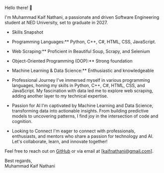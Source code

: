 Hello there! 👋

I'm Muhammad Kaif Nathani, a passionate and driven Software Engineering student at NED University, set to graduate in 2027.

- Skills Snapshot
- Programming Languages:** Python, C++, C#, HTML, CSS, JavaScript.
- Web Scraping:** Proficient in Beautiful Soup, Scrapy, and Selenium
- Object-Oriented Programming (OOP):** Strong foundation
- Machine Learning & Data Science:** Enthusiastic and knowledgeable

- Professional Journey
I've immersed myself in various programming languages, honing my skills in Python, C++, C#, HTML, CSS, and JavaScript. My fascination with data led me to explore web scraping, adding another layer to my technical expertise.

- Passion for AI
I'm captivated by Machine Learning and Data Science, transforming data into actionable insights. From building predictive models to uncovering patterns, I find joy in the intersection of code and cognition.

- Looking to Connect
I'm eager to connect with professionals, enthusiasts, and mentors who share a passion for technology and AI. Let's collaborate, learn, and innovate together!

Feel free to reach out on [GitHub](https://github.com/Kaifrizwan12/) or via email at [kaifnathani@gmail.com].

Best regards,  
Muhammad Kaif Nathani
